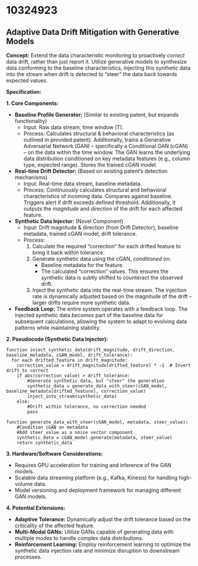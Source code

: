 # 10324923

## Adaptive Data Drift Mitigation with Generative Models

**Concept:** Extend the data characteristic monitoring to proactively *correct* data drift, rather than just report it. Utilize generative models to synthesize data conforming to the baseline characteristics, injecting this synthetic data into the stream when drift is detected to “steer” the data back towards expected values.

**Specification:**

**1. Core Components:**

*   **Baseline Profile Generator:** (Similar to existing patent, but expands functionality)
    *   Input: Raw data stream, time window (T).
    *   Process: Calculates structural & behavioral characteristics (as outlined in provided patent).  Additionally, trains a Generative Adversarial Network (GAN) – specifically a Conditional GAN (cGAN) – on the data within the time window. The GAN learns the underlying data distribution conditioned on key metadata features (e.g., column type, expected range).  Stores the trained cGAN model.
*   **Real-time Drift Detector:** (Based on existing patent’s detection mechanisms)
    *   Input: Real-time data stream, baseline metadata.
    *   Process: Continuously calculates structural and behavioral characteristics of incoming data. Compares against baseline. Triggers alert if drift exceeds defined threshold.  Additionally, it outputs the *magnitude* and *direction* of the drift for each affected feature.
*   **Synthetic Data Injector:** (Novel Component)
    *   Input: Drift magnitude & direction (from Drift Detector), baseline metadata, trained cGAN model, drift tolerance.
    *   Process:
        1.  Calculate the required “correction” for each drifted feature to bring it back within tolerance.
        2.  Generate synthetic data using the cGAN, *conditioned* on:
            *   Baseline metadata for the feature.
            *   The calculated “correction” values.  This ensures the synthetic data is subtly shifted to counteract the observed drift.
        3.  Inject the synthetic data into the real-time stream. The injection rate is dynamically adjusted based on the magnitude of the drift – larger drifts require more synthetic data.
*   **Feedback Loop:**  The entire system operates with a feedback loop. The injected synthetic data *becomes* part of the baseline data for subsequent calculations, allowing the system to adapt to evolving data patterns while maintaining stability.

**2. Pseudocode (Synthetic Data Injector):**

```pseudocode
function inject_synthetic_data(drift_magnitude, drift_direction, baseline_metadata, cGAN_model, drift_tolerance):
  for each drifted_feature in drift_magnitude:
    correction_value = drift_magnitude[drifted_feature] * -1  # Invert drift to correct
    if abs(correction_value) > drift_tolerance:
        #Generate synthetic data, but "steer" the generation
        synthetic_data = generate_data_with_steer(cGAN_model, baseline_metadata[drifted_feature], correction_value)
        inject_into_stream(synthetic_data)
    else:
        #Drift within tolerance, no correction needed
        pass

function generate_data_with_steer(cGAN_model, metadata, steer_value):
    #Condition cGAN on metadata
    #Add steer_value as a noise vector component
    synthetic_data = cGAN_model.generate(metadata, steer_value)
    return synthetic_data
```

**3. Hardware/Software Considerations:**

*   Requires GPU acceleration for training and inference of the GAN models.
*   Scalable data streaming platform (e.g., Kafka, Kinesis) for handling high-volume data.
*   Model versioning and deployment framework for managing different GAN models.

**4. Potential Extensions:**

*   **Adaptive Tolerance:** Dynamically adjust the drift tolerance based on the criticality of the affected feature.
*   **Multi-Modal GANs:** Utilize GANs capable of generating data with multiple modes to handle complex data distributions.
*   **Reinforcement Learning:** Employ reinforcement learning to optimize the synthetic data injection rate and minimize disruption to downstream processes.